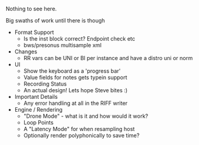Nothing to see here.

Big swaths of work until there is though

- Format Support
  - Is the inst block correct? Endpoint check etc
  - bws/presonus multisample xml
- Changes
  - RR vars can be UNI or BI per instance and have a distro uni or norm 
- UI
  - Show the keyboard as a 'progress bar'
  - Value fields for notes gets typein support
  - Recording Status
  - An actual design! Lets hope Steve bites :)
- Important Details
  - Any error handling at all in the RIFF writer 
- Engine / Rendering
  - "Drone Mode" - what is it and how would it work?
  - Loop Points
  - A "Latency Mode" for when resampling host
  - Optionally render polyphonically to save time?
